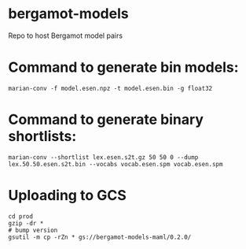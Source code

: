 # bergamot-models
Repo to host Bergamot model pairs

# Command to generate bin models:
`marian-conv -f model.esen.npz -t model.esen.bin -g float32`

# Command to generate binary shortlists:
`marian-conv --shortlist lex.esen.s2t.gz 50 50 0 --dump lex.50.50.esen.s2t.bin --vocabs vocab.esen.spm vocab.esen.spm`


# Uploading to GCS

```
cd prod
gzip -dr *
# bump version
gsutil -m cp -rZn * gs://bergamot-models-maml/0.2.0/
```